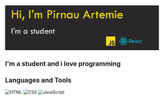 ![Header](https://github.com/ArtemiePirnau/ArtemiePirnau/blob/main/banner.jpg)

## I'm a student and i love programming

## Languages and Tools

![HTML](https://upload.wikimedia.org/wikipedia/commons/thumb/6/6a/JavaScript-logo.png/30px-JavaScript-logo.png)
![CSS](https://upload.wikimedia.org/wikipedia/commons/thumb/d/d5/CSS3_logo_and_wordmark.svg/30px-CSS3_logo_and_wordmark.svg.png)
![JavaScript](https://upload.wikimedia.org/wikipedia/commons/thumb/6/6a/JavaScript-logo.png/30px-JavaScript-logo.png)

